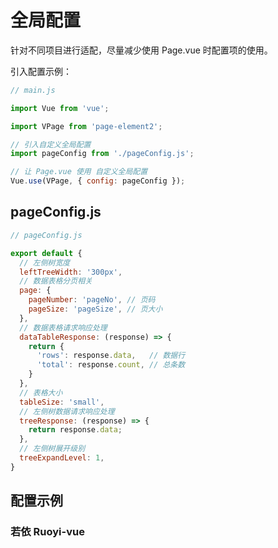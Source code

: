# 全局配置
针对不同项目进行适配，尽量减少使用 Page.vue 时配置项的使用。

引入配置示例：
``` js
// main.js

import Vue from 'vue';

import VPage from 'page-element2';

// 引入自定义全局配置
import pageConfig from './pageConfig.js';

// 让 Page.vue 使用 自定义全局配置
Vue.use(VPage, { config: pageConfig });
```

## pageConfig.js
``` js
// pageConfig.js

export default {
  // 左侧树宽度
  leftTreeWidth: '300px', 
  // 数据表格分页相关
  page: {
    pageNumber: 'pageNo', // 页码
    pageSize: 'pageSize', // 页大小
  },
  // 数据表格请求响应处理
  dataTableResponse: (response) => {
    return {
      'rows': response.data,   // 数据行
      'total': response.count, // 总条数
    }
  },
  // 表格大小
  tableSize: 'small',
  // 左侧树数据请求响应处理
  treeResponse: (response) => {
    return response.data;
  },
  // 左侧树展开级别
  treeExpandLevel: 1,
}
```

## 配置示例

### 若依 Ruoyi-vue
``` js
```
